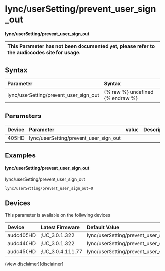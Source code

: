﻿---
description: lync/userSetting/prevent_user_sign_out
search: false
---

# lync/userSetting/prevent_user_sign_out

#### lync/userSetting/prevent_user_sign_out


| This Parameter has not been documented yet, please refer to the audiocodes site for usage.  |
| :--- |

## Syntax
| Parameter | Syntax |
| :--- | :--- |
|lync/userSetting/prevent_user_sign_out | {% raw %} undefined {% endraw %} |

## Parameters
|Device|Parameter|value|Description|
|:---|:---|:---|:---|
| 405HD | lync/userSetting/prevent_user_sign_out |  |  |

## Examples
#### lync/userSetting/prevent_user_sign_out

lync/userSetting/prevent_user_sign_out

```
lync/userSetting/prevent_user_sign_out=0
```

## Devices
This parameter is available on the following devices

| Device | Latest Firmware | Default Value |
|:---|:---|:---|
| audc405HD | ;UC_3.0.1.322 | lync/userSetting/prevent_user_sign_out=0 
| audc440HD | ;UC_3.0.1.322 | lync/userSetting/prevent_user_sign_out=0 
| audc450HD | ;UC_3.0.4.111.77 | lync/userSetting/prevent_user_sign_out=0 

(view disclaimer)[disclaimer]
